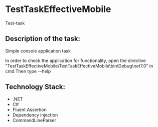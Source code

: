 # TestTaskEffectiveMobile
Test-task
## Description of the task:
Simple console application task

In order to check the application for functionality, open the directive "TestTaskEffectiveMobile\TestTaskEffectiveMobile\bin\Debug\net7.0" in cmd
Then type --help

## Technology Stack:
* .NET
* C#
* Fluent Assertion
* Dependency injection
* CommandLineParser
